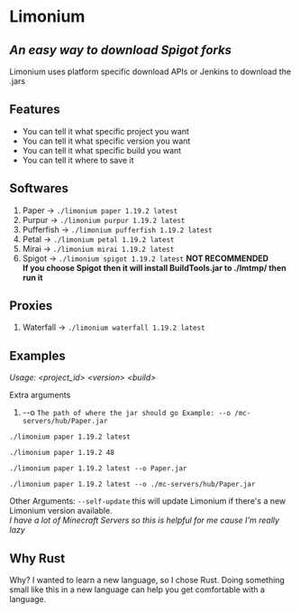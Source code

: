 # Limonium

## _An easy way to download Spigot forks_

Limonium uses platform specific download APIs or Jenkins to download the .jars

## Features

- You can tell it what specific project you want
- You can tell it what specific version you want
- You can tell it what specific build you want
- You can tell it where to save it

## Softwares

1. Paper -> `./limonium paper 1.19.2 latest`
2. Purpur -> `./limonium purpur 1.19.2 latest`
3. Pufferfish -> `./limonium pufferfish 1.19.2 latest`
4. Petal -> `./limonium petal 1.19.2 latest`
5. Mirai -> `./limonium mirai 1.19.2 latest`
6. Spigot -> `./limonium spigot 1.19.2 latest` **NOT RECOMMENDED**\
__If you choose Spigot then it will install BuildTools.jar to ./lmtmp/ then run it__

## Proxies

1. Waterfall -> `./limonium waterfall 1.19.2 latest`

## Examples

*Usage: &lt;project_id&gt; &lt;version&gt; &lt;build&gt;*

Extra arguments
1. --o `The path of where the jar should go Example: --o /mc-servers/hub/Paper.jar`

```
./limonium paper 1.19.2 latest
```

```
./limonium paper 1.19.2 48
```

```
./limonium paper 1.19.2 latest --o Paper.jar
```

```
./limonium paper 1.19.2 latest --o ./mc-servers/hub/Paper.jar
```

Other Arguments:
`--self-update` this will update Limonium if there's a new Limonium version available.\
*I have a lot of Minecraft Servers so this is helpful for me cause I'm really lazy*

## Why Rust

Why? I wanted to learn a new language, so I chose Rust. Doing something small like this in a new language can help you get comfortable with a language.
